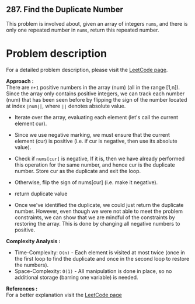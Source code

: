 ## 287. Find the Duplicate Number

This problem is involved about, given an array of integers `nums`, and there is only one repeated number in `nums`, return this repeated number.

# Problem description

For a detailed problem description, please visit the [LeetCode page](https://leetcode.com/problems/find-the-duplicate-number/description/).

**Approach :**<br/>
There are `n+1` positive numbers in the array (num) (all in the range [1,n]). Since the array only contains positive integers, we can track each number (num) that has been seen before by flipping the sign of the number located at index `∣num∣|`, where `∣∣` denotes absolute value. <br/>

-   Iterate over the array, evaluating each element (let's call the current element cur).
-   Since we use negative marking, we must ensure that the current element (cur) is positive (i.e. if cur is negative, then use its absolute value).
-   Check if `nums[cur]` is negative, If it is, then we have already performed this operation for the same number, and hence cur is the duplicate number. Store cur as the duplicate and exit the loop.
-   Otherwise, flip the sign of nums[cur] (i.e. make it negative).

-   return duplicate value
-   Once we've identified the duplicate, we could just return the duplicate number. However, even though we were not able to meet the problem constraints, we can show that we are mindful of the constraints by restoring the array. This is done by changing all negative numbers to positive.

**Complexity Analysis :**<br/>

-   Time-Complexity: `O(n)` - Each element is visited at most twice (once in the first loop to find the duplicate and once in the second loop to restore the numbers).
-   Space-Complexity: `O(1)` - All manipulation is done in place, so no additional storage (barring one variable) is needed.

**References :**<br/>
For a better explanation visit the [LeetCode page](https://leetcode.com/problems/find-the-duplicate-number/editorial/)
